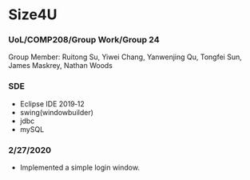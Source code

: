 # Size4U
### UoL/COMP208/Group Work/Group 24
Group Member: Ruitong Su, Yiwei Chang, Yanwenjing Qu, Tongfei Sun,  James Maskrey, Nathan Woods

### SDE
- Eclipse IDE 2019‑12
- swing(windowbuilder)
- jdbc
- mySQL

### 2/27/2020
- Implemented a simple login window.
